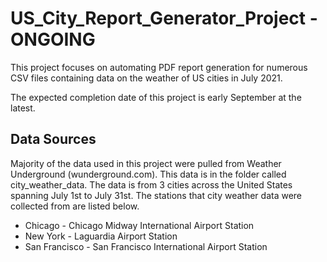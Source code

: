 # US_City_Report_Generator_Project - ONGOING
This project focuses on automating PDF report generation for numerous CSV files containing data on the weather of US cities in July 2021.

The expected completion date of this project is early September at the latest.

## Data Sources
Majority of the data used in this project were pulled from Weather Underground (wunderground.com). This data is in the folder called city_weather_data. The data is from 3 cities across the United States spanning July 1st to July 31st. The stations that city weather data were collected from are listed below.
* Chicago - Chicago Midway International Airport Station
* New York - Laguardia Airport Station
* San Francisco - San Francisco International Airport Station
